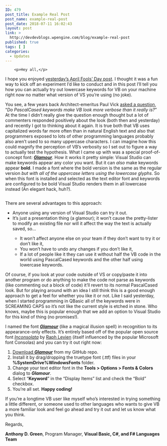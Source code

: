 ```yaml
---
ID: 479
post_title: Example Real Post
post_name: example-real-post
post_date: 2018-07-11 16:02:43
layout: post
link: >
  http://devdevblogs.wpengine.com/blog/example-real-post
published: true
tags: [ ]
categories:
  - Updates
---
```


		<p>Hey all,</p>
<p>I hope you enjoyed <a href="http://blogs.msdn.com/b/vbteam/archive/2015/04/01/how-roslyn-finally-unshackled-visual-basic-from-the-tyranny-of-the-pretty-lister.aspx">yesterday’s April Fools’ Day post</a>. I thought it was a fun way to kick off an experiment I’d like to conduct and in this post I’ll tell you how you can actually try out lowercase keywords for VB on your machine right now no matter what version of VS you’re using (no joke).</p>
<p>You see, a few years back Architect-emeritus Paul Vick <a href="http://www.panopticoncentral.net/2007/07/20/lowercase-keywords/">asked a question</a>, “<em>Do PascalCased keywords make VB look more verbose than it really is?</em>” At the time I didn’t really give the question enough thought but a lot of commenters responded positively about the look (both then and yesterday) and recently I got to thinking about it again. It is true both that VB uses capitalized words far more often than in natural English text and also that programmers exposed to lots of other programming languages probably also aren’t used to so many uppercase characters. I can imagine how this could magnify the perception of VB’s verbosity so I set out to figure a way to actually test the hypothesis. What I came up with was a&nbsp;special proof-of-concept font:&nbsp;<em><strong><a href="https://github.com/AnthonyDGreen/misc/releases/tag/v0.1-alpha">Glamour</a></strong></em>. How it works it pretty simple: Visual Studio can make keywords appear any color you want. But it can <em>also</em> make keywords appear <strong>bold</strong>. I made a font where the bold version is the same as the regular version <em>but with all of the uppercase letters using the lowercase glyphs</em>. So when this font is installed and selected as the text editor font and keywords are configured to be bold Visual Studio renders them in all lowercase instead&nbsp;(An elegant hack, huh?).</p>
<p><a href="https://msdnshared.blob.core.windows.net/media/MSDNBlogsFS/prod.evol.blogs.msdn.com/CommunityServer.Blogs.Components.WeblogFiles/00/00/00/35/13/4174.dt1.png"><img src="http://devdevblogs.wpengine.com/wp-content/uploads/2018/07/4174.dt1_.png" alt="" border="0"></a></p>
<p>There are several advantages to this approach:</p>
<ul>
<li>Anyone using any version of Visual Studio can try it out.</li>
<li>It’s just a presentation thing (a glamour); it won’t cause the pretty-lister to modify an existing file nor will it affect the way the text is actually saved, so…</li>
<ul>
<li>It won’t affect anyone else on your team if they don’t want to try it or don’t like it,</li>
<li>You won’t have to undo any changes if you don’t like it,</li>
<li>If a lot of people like it they can use it without half the VB code in the world using PascalCased keywords and the other half using lowercase keywords.</li>
</ul>
</ul>
<p>Of course, if you look at your code outside of VS or copy/paste it into another program or do anything to make the code not parse as keywords (like commenting out a block of code) it’ll revert to its normal PascalCased look. But for playing around with an idea I still think this is a good enough approach to get a feel for whether you like it or not. Like I said yesterday, when I started programming in QBasic all of the keywords were in SCREAMING CAPS so it’s not like the current style is etched in stone. Who knows, maybe this is popular enough that we add an option to Visual Studio for this kind of thing (no promises!).</p>
<p>I named the font <strong><em><a href="https://github.com/AnthonyDGreen/misc/releases/tag/v0.1-alpha">Glamour</a></em></strong> (like a magical illusion spell) in recognition to its appearance-only effects. It’s entirely based off of the popular open source font <em><a href="http://levien.com/type/myfonts/inconsolata.html">Inconsolata</a></em> by <a href="http://levien.com/">Raph Levien</a> (itself influenced by the popular Microsoft font Consolas) and you can try it out right now:</p>
<ol>
<li><a href="https://github.com/AnthonyDGreen/misc/releases/tag/v0.1-alpha">Download&nbsp;<em><strong>Glamour</strong></em></a> from my GitHub repo.</li>
<li>Install it by drag/dropping the truetype font (.ttf) files in your <strong>%SystemDrive%WindowsFonts</strong> folder.</li>
<li>Change your text editor font in the <strong>Tools &gt; Options &gt; Fonts &amp; Colors</strong> dialog to <strong><em>Glamour</em></strong>.</li>
<li>Select “<strong>Keyword</strong>” in the “Display Items” list and check the “Bold” checkbox.</li>
<li>You’re all set. <strong>Happy coding!</strong></li>
</ol>
<p>If you’re a longtime VB user like myself who’s interested in trying something a little different, or someone used to other languages who wants to give VB a more familiar look and feel go ahead and try it out and let us know what you think.</p>
<p>Regards,</p>
<p><strong>Anthony D. Green</strong>, Program Manager, <strong>Visual Basic, C#, and F# Languages Team</strong></p>
